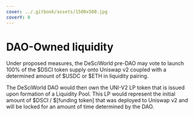 ```yaml
---
cover: ../.gitbook/assets/1500x500.jpg
coverY: 0
---
```


# DAO-Owned liquidity

Under proposed measures, the DeSciWorld pre-DAO may vote to launch 100% of the $DSCI token supply onto Uniswap v2 coupled with a determined amount of $USDC or $ETH in liquidity pairing.&#x20;

The DeSciWorld DAO would then own the UNI-V2 LP token that is issued upon formation of a Liquidity Pool. This LP would represent the initial amount of $DSCI / $\[funding token] that was deployed to Uniswap v2 and will be locked for an amount of time determined by the DAO.
